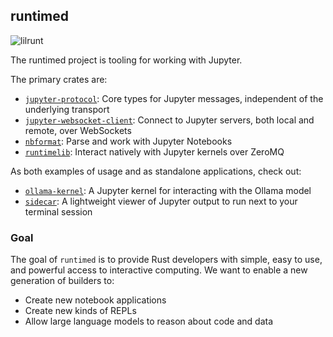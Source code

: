 ## runtimed

![lilrunt](https://github.com/runtimed/runtimed/assets/836375/f5d36136-5154-4c2c-b968-4354c29670b1)

The runtimed project is tooling for working with Jupyter.

The primary crates are:

- [`jupyter-protocol`](./crates/jupyter-protocol): Core types for Jupyter messages, independent of the underlying transport
- [`jupyter-websocket-client`](./crates/jupyter-websocket-client): Connect to Jupyter servers, both local and remote, over WebSockets
- [`nbformat`](./crates/nbformat): Parse and work with Jupyter Notebooks
- [`runtimelib`](./crates/runtimelib): Interact natively with Jupyter kernels over ZeroMQ

As both examples of usage and as standalone applications, check out:

- [`ollama-kernel`](./crates/ollama-kernel): A Jupyter kernel for interacting with the Ollama model
- [`sidecar`](./crates/sidecar): A lightweight viewer of Jupyter output to run next to your terminal session

### Goal

The goal of `runtimed` is to provide Rust developers with simple, easy to use, and powerful access to interactive computing. We want to enable a new generation of builders to:

- Create new notebook applications
- Create new kinds of REPLs
- Allow large language models to reason about code and data
